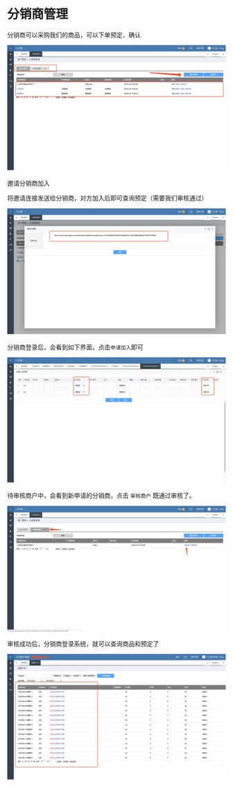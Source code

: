 # 分销商管理

分销商可以采购我们的商品，可以下单预定、确认

![](../.gitbook/assets/image%20%2848%29.png)

邀请分销商加入

将邀请连接发送给分销商，对方加入后即可查询预定（需要我们审核通过）

![](../.gitbook/assets/image%20%2880%29.png)



分销商登录后，会看到如下界面，点击`申请加入`即可

![](../.gitbook/assets/image%20%28111%29.png)

待审核商户中，会看到新申请的分销商，点击 `审核商户`  既通过审核了。

![](../.gitbook/assets/image%20%2827%29.png)

审核成功后，分销商登录系统，就可以查询商品和预定了

![](../.gitbook/assets/image%20%2844%29.png)

